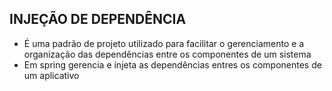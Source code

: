 ## INJEÇÃO DE DEPENDÊNCIA
- É uma padrão de projeto utilizado para facilitar o gerenciamento e a organização das dependências entre os componentes de um sistema
- Em spring gerencia e injeta as dependências entres os componentes de um aplicativo